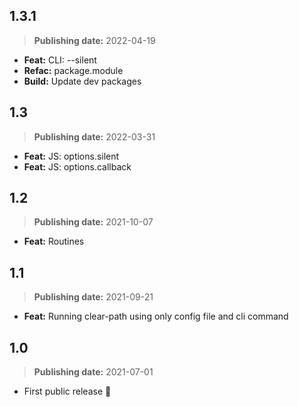 ## 1.3.1
> **Publishing date:** 2022-04-19

- **Feat:** CLI: --silent
- **Refac:** package.module
- **Build:** Update dev packages

## 1.3
> **Publishing date:** 2022-03-31

- **Feat:** JS: options.silent
- **Feat:** JS: options.callback

## 1.2
> **Publishing date:** 2021-10-07

- **Feat:** Routines

## 1.1
> **Publishing date:** 2021-09-21

- **Feat:** Running clear-path using only config file and cli command

## 1.0
> **Publishing date:** 2021-07-01

- First public release 🎉